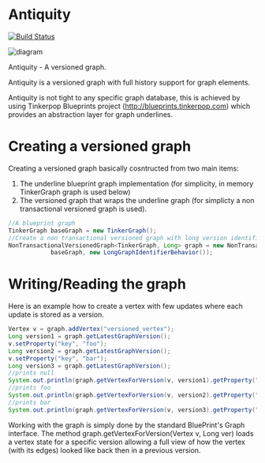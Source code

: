 Antiquity
=========
[![Build Status](https://travis-ci.org/asaf/antiquity.png?branch=master)](https://travis-ci.org/asaf/antiquity)

![diagram](http://dl.dropbox.com/u/21514850/antiquity/Antiquity-vertices-in-1-diagram.png)

Antiquity - A versioned graph.

Antiquity is a versioned graph with full history support for graph elements.

Antiquity is not tight to any specific graph database, this is achieved by using 
Tinkerpop Blueprints project (http://blueprints.tinkerpop.com) which provides an abstraction layer for graph underlines.

Creating a versioned graph
==========================

Creating a versioned graph basically cosntructed from two main items:

1. The underline blueprint graph implementation (for simplicity, in memory TinkerGraph graph is used below)
1. The versioned graph that wraps the underline graph (for simplicty a non transactional versioned graph is used).

```java
//A blueprint graph
TinkerGraph baseGraph = new TinkerGraph();
//Create a non transactional versioned graph with long version identifier
NonTransactionalVersionedGraph<TinkerGraph, Long> graph = new NonTransactionalVersionedGraph<TinkerGraph, Long>(
  			baseGraph, new LongGraphIdentifierBehavior());
```

Writing/Reading the graph
=========================

Here is an example how to create a vertex with few updates where each update is stored as a version.

```java
Vertex v = graph.addVertex("versioned_vertex");
Long version1 = graph.getLatestGraphVersion();
v.setProperty("key", "foo");
Long version2 = graph.getLatestGraphVersion();
v.setProperty("key", "bar");
Long version3 = graph.getLatestGraphVersion();
//prints null
System.out.println(graph.getVertexForVersion(v, version1).getProperty("key"));
//prints foo
System.out.println(graph.getVertexForVersion(v, version2).getProperty("key"));
//prints bar
System.out.println(graph.getVertexForVersion(v, version3).getProperty("key"));
```

Working with the graph is simply done by the standard BluePrint's Graph interface.
The method graph.getVertexForVersion(Vertex v, Long ver) loads a vertex state for a specific version allowing
a full view of how the vertex (with its edges) looked like back then in a previous version.
